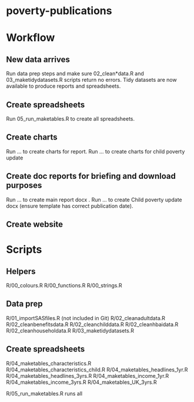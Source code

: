 # poverty-publications

# Workflow

## New data arrives

Run data prep steps and make sure 02_clean*data.R and 03_maketidydatasets.R scripts return no errors. Tidy datasets are now available to produce reports and spreadsheets.

## Create spreadsheets

Run 05_run_maketables.R to create all spreadsheets.

## Create charts

Run ... to create charts for report.
Run ... to create charts for child poverty update

## Create doc reports for briefing and download purposes

Run ... to create main report docx .
Run ... to create Child poverty update docx (ensure template has correct publication date).

## Create website



# Scripts

## Helpers

R/00_colours.R
R/00_functions.R
R/00_strings.R

## Data prep

R/01_importSASfiles.R (not included in Git)
R/02_cleanadultdata.R
R/02_cleanbenefitsdata.R
R/02_cleanchilddata.R
R/02_cleanhbaidata.R
R/02_cleanhouseholdata.R
R/03_maketidydatasets.R

## Create spreadsheets

R/04_maketables_characteristics.R
R/04_maketables_characteristics_child.R
R/04_maketables_headlines_1yr.R
R/04_maketables_headlines_3yrs.R
R/04_maketables_income_1yr.R
R/04_maketables_income_3yrs.R
R/04_maketables_UK_3yrs.R

R/05_run_maketables.R runs all
